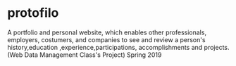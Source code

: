 # protofilo
A portfolio and personal website, which enables other professionals, employers, costumers, and companies to see and review a person's history,education ,experience,participations, accomplishments and projects. (Web Data Management Class's Project) Spring 2019
